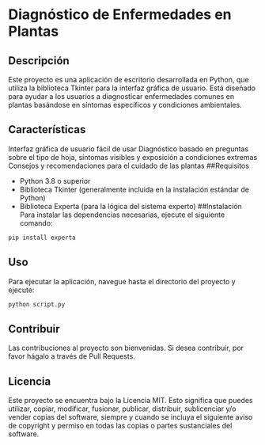 # Diagnóstico de Enfermedades en Plantas

## Descripción
Este proyecto es una aplicación de escritorio desarrollada en Python, que utiliza la biblioteca Tkinter para la interfaz gráfica de usuario. Está diseñado para ayudar a los usuarios a diagnosticar enfermedades comunes en plantas basándose en síntomas específicos y condiciones ambientales.

## Características
Interfaz gráfica de usuario fácil de usar
Diagnóstico basado en preguntas sobre el tipo de hoja, síntomas visibles y exposición a condiciones extremas
Consejos y recomendaciones para el cuidado de las plantas
##Requisitos

- Python 3.8 o superior
- Biblioteca Tkinter (generalmente incluida en la instalación estándar de Python)
- Biblioteca Experta (para la lógica del sistema experto)
  ##Instalación
  Para instalar las dependencias necesarias, ejecute el siguiente comando:

```python
pip install experta
```

## Uso
Para ejecutar la aplicación, navegue hasta el directorio del proyecto y ejecute:

```python
python script.py
```

## Contribuir
Las contribuciones al proyecto son bienvenidas. Si desea contribuir, por favor hágalo a través de Pull Requests.

## Licencia
Este proyecto se encuentra bajo la Licencia MIT. Esto significa que puedes utilizar, copiar, modificar, fusionar, publicar, distribuir, sublicenciar y/o vender copias del software, siempre y cuando se incluya el siguiente aviso de copyright y permiso en todas las copias o partes sustanciales del software.
